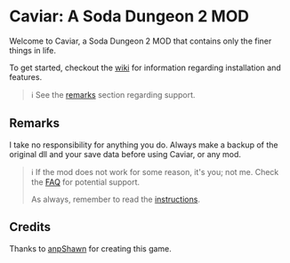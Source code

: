 # Caviar: A Soda Dungeon 2 MOD

Welcome to Caviar, a Soda Dungeon 2 MOD that contains only the finer things in life.

To get started, checkout the [wiki](https://github.com/caviyacht/SodaDungeon2Mod/wiki) for information regarding installation and features.

> ℹ️ See the [remarks](#remarks) section regarding support.

## Remarks

I take no responsibility for anything you do. Always make a backup of the original dll and your save data before using Caviar, or any mod.

> ℹ️ If the mod does not work for some reason, it's you; not me. Check the [FAQ](../../wiki/FAQ) for potential support.
>
> As always, remember to read the [instructions](../../wiki/Instructions).

## Credits

Thanks to [anpShawn](https://github.com/anpShawn) for creating this game.
